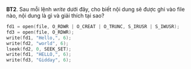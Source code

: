 **BT2**. Sau mỗi lệnh *write* dưới đây, cho biết nội dung sẽ được ghi vào file nào, nội dung là gì và giải thích tại sao?

```c
fd1 = open(file, O_RDWR | O_CREAT | O_TRUNC, S_IRUSR | S_IWUSR);
fd3 = open(file, O_RDWR);
write(fd1, "Hello,", 6);
write(fd2, "world", 6);
lseek(fd2, 0, SEEK_SET);
write(fd1, "HELLO,", 6);
write(fd3, "Gidday", 6);
```
